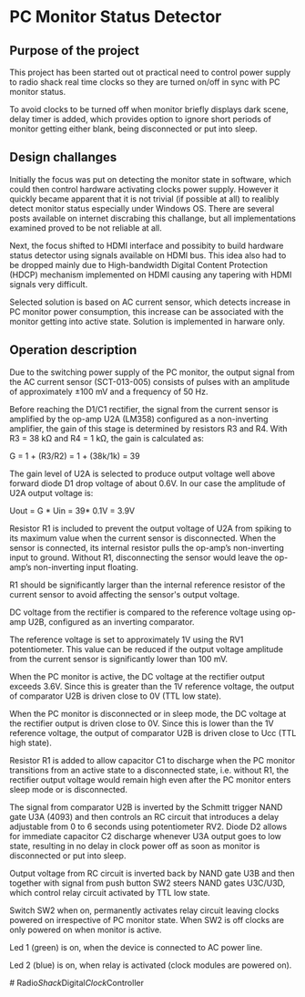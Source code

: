 # PC Monitor Status Detector

## Purpose of the project

This project has been started out ot practical need to control power supply to radio shack real time clocks so they are turned on/off in sync with PC monitor status.

To avoid clocks to be turned off when monitor briefly displays dark scene, delay timer is added, which provides option to ignore short periods of monitor getting either blank, being disconnected or put into sleep.

## Design challanges

Initially the focus was put on detecting the monitor state in software, which could then control hardware activating clocks power supply. However it quickly became apparent that it is not trivial (if possible at all) to realibly detect monitor status especially under Windows OS. There are several posts available on internet discrabing this challange, but all implementations examined proved to be not reliable at all. 

Next, the focus shifted to HDMI interface and possibity to build hardware status detector using signals available on HDMI bus. This idea also had to be dropped mainly due to High-bandwidth Digital Content Protection (HDCP) mechanism implemented on HDMI causing any tapering with HDMI signals very difficult.

Selected solution is based on AC current sensor, which detects increase in PC monitor power consumption, this increase can be associated with the monitor getting into active state. Solution is implemented in harware only.

## Operation description

Due to the switching power supply of the PC monitor, the output signal from the AC current sensor (SCT-013-005) consists of pulses with an amplitude of approximately ±100 mV and a frequency of 50 Hz. 

Before reaching the D1/C1 rectifier, the signal from the current sensor is amplified by the op-amp U2A (LM358) configured as a non-inverting amplifier, the gain of this stage is determined by resistors R3 and R4. With R3 = 38 kΩ and R4 = 1 kΩ, the gain is calculated as:

G = 1 + (R3/R2) = 1 + (38k/1k) = 39

The gain level of U2A is selected to produce output voltage well above forward diode D1 drop voltage of about 0.6V. In our case the amplitude of U2A output voltage is:

Uout = G * Uin = 39* 0.1V = 3.9V

Resistor R1 is included to prevent the output voltage of U2A from spiking to its maximum value when the current sensor is disconnected. When the sensor is connected, its internal resistor pulls the op-amp’s non-inverting input to ground. Without R1, disconnecting the sensor would leave the op-amp’s non-inverting input floating.

R1 should be significantly larger than the internal reference resistor of the current sensor to avoid affecting the sensor's output voltage.

DC voltage from the rectifier is compared to the reference voltage using op-amp U2B, configured as an inverting comparator.

The reference voltage is set to approximately 1V using the RV1 potentiometer. This value can be reduced if the output voltage amplitude from the current sensor is significantly lower than 100 mV.

When the PC monitor is active, the DC voltage at the rectifier output exceeds 3.6V. Since this is greater than the 1V reference voltage, the output of comparator U2B is driven close to 0V (TTL low state).

When the PC monitor is disconnected or in sleep mode, the DC voltage at the rectifier output is driven close to 0V. Since this is lower than the 1V reference voltage, the output of comparator U2B is driven close to Ucc (TTL high state).

Resistor R1 is added to allow capacitor C1 to discharge when the PC monitor transitions from an active state to a disconnected state, i.e. without R1, the rectifier output voltage would remain high even after the PC monitor enters sleep mode or is disconnected.

The signal from comparator U2B is inverted by the Schmitt trigger NAND gate U3A (4093) and then controls an RC circuit that introduces a delay adjustable from 0 to 6 seconds using potentiometer RV2. Diode D2 allows for immediate capacitor C2 discharge whenever U3A output goes to low state, resulting in no delay in clock power off as soon as monitor is disconnected or put into sleep.

Output voltage from RC circuit is inverted back by NAND gate U3B and then together with signal from push button SW2 steers NAND gates U3C/U3D, which control relay circuit activated by TTL low state.

Switch SW2 when on, permanently activates relay circuit leaving clocks powered on irrespective of PC monitor state. When SW2 is off clocks are only powered on when monitor is active.

Led 1 (green) is on, when the device is connected to AC power line.

Led 2 (blue) is on, when relay is activated (clock modules are powered on).






#   R a d i o _ S h a c k _ D i g i t a l _ C l o c k _ C o n t r o l l e r  
 